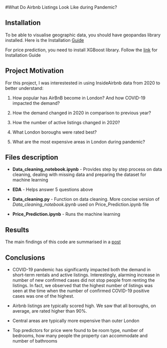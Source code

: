 #What Do Airbnb Listings Look Like during Pandemic?

## Installation
To be able to visualise geographic data, you should have geopandas library installed. Here is the Installation [Guide](https://geopandas.org/install.html)

For price prediction, you need to install XGBoost library. Follow the [link](https://xgboost.readthedocs.io/en/latest/build.html) for Installation Guide

## Project Motivation
For this project, I was interestested in using InsideAirbnb data from 2020 to better understand:

1.	How popular has AirBnB become in London? And how COVID-19 impacted the demand?

2.	How the demand changed in 2020 in comparison to previous year?

3.	How the number of active listings changed in 2020?

4.	What London boroughs were rated best?

5.	What are the most expensive areas in London during pandemic?


## Files description
- **Data_cleaning_notebook.ipynb** - Provides step by step process on data cleaning, dealing with missing data and preparing the dataset for machine learning

- **EDA** - Helps answer 5 questions above

- **Data_cleaning.py** - Function on data cleaning. More concise version of *Data_cleaning_notebook.ipynb* used on Price_Prediction.ipynb file

- **Price_Prediction.ipynb** - Runs the machine learning

## Results
The main findings of this code are summarised in a [post](https://yesbol.medium.com/what-do-airbnb-listings-look-like-during-pandemic-a52a35504a84)

## Conclusions
* COVID-19 pandemic has significantly impacted both the demand in short-term rentals and active listings. Interestingly, alarming increase in number of new confirmed cases did not stop people from renting the listings. In fact, we observed that the highest number of listings was seen at the time when the number of confirmed COVID-19 positive cases was one of the highest.

*	Airbnb listings are typically scored high. We saw that all boroughs, on average, are rated higher than 90%.

*	Central areas are typically more expensive than outer London

*	Top predictors for price were found to be room type, number of bedrooms, how many people the property can accommodate and number of bathrooms

